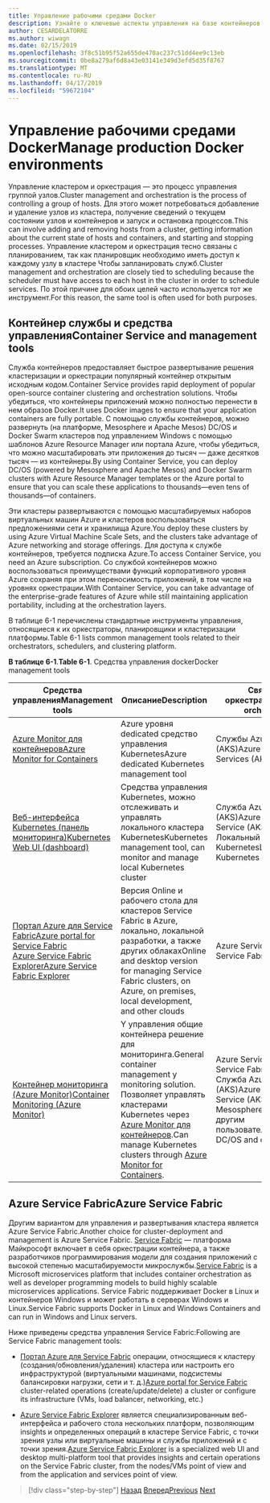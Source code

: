 ```yaml
---
title: Управление рабочими средами Docker
description: Узнайте о ключевые аспекты управления на базе контейнеров рабочей среде.
author: CESARDELATORRE
ms.author: wiwagn
ms.date: 02/15/2019
ms.openlocfilehash: 3f8c51b95f52a655de470ac237c51dd4ee9c13eb
ms.sourcegitcommit: 0be8a279af6d8a43e03141e349d3efd5d35f8767
ms.translationtype: MT
ms.contentlocale: ru-RU
ms.lasthandoff: 04/17/2019
ms.locfileid: "59672104"
---
```

# <a name="manage-production-docker-environments"></a><span data-ttu-id="1841e-103">Управление рабочими средами Docker</span><span class="sxs-lookup"><span data-stu-id="1841e-103">Manage production Docker environments</span></span>

<span data-ttu-id="1841e-104">Управление кластером и оркестрация — это процесс управления группой узлов.</span><span class="sxs-lookup"><span data-stu-id="1841e-104">Cluster management and orchestration is the process of controlling a group of hosts.</span></span> <span data-ttu-id="1841e-105">Для этого может потребоваться добавление и удаление узлов из кластера, получение сведений о текущем состоянии узлов и контейнеров и запуск и остановка процессов.</span><span class="sxs-lookup"><span data-stu-id="1841e-105">This can involve adding and removing hosts from a cluster, getting information about the current state of hosts and containers, and starting and stopping processes.</span></span> <span data-ttu-id="1841e-106">Управление кластером и оркестрация тесно связаны с планированием, так как планировщик необходимо иметь доступ к каждому узлу в кластере Чтобы запланировать служб.</span><span class="sxs-lookup"><span data-stu-id="1841e-106">Cluster management and orchestration are closely tied to scheduling because the scheduler must have access to each host in the cluster in order to schedule services.</span></span> <span data-ttu-id="1841e-107">По этой причине для обоих целей часто используется тот же инструмент.</span><span class="sxs-lookup"><span data-stu-id="1841e-107">For this reason, the same tool is often used for both purposes.</span></span>

## <a name="container-service-and-management-tools"></a><span data-ttu-id="1841e-108">Контейнер службы и средства управления</span><span class="sxs-lookup"><span data-stu-id="1841e-108">Container Service and management tools</span></span>

<span data-ttu-id="1841e-109">Служба контейнеров предоставляет быстрое развертывание решения кластеризации и оркестрации популярный контейнер открытым исходным кодом.</span><span class="sxs-lookup"><span data-stu-id="1841e-109">Container Service provides rapid deployment of popular open-source container clustering and orchestration solutions.</span></span> <span data-ttu-id="1841e-110">Чтобы убедиться, что контейнеры приложений можно полностью перенести в нем образов Docker.</span><span class="sxs-lookup"><span data-stu-id="1841e-110">It uses Docker images to ensure that your application containers are fully portable.</span></span> <span data-ttu-id="1841e-111">С помощью службы контейнеров, можно развернуть (на платформе, Mesosphere и Apache Mesos) DC/OS и Docker Swarm кластеров под управлением Windows с помощью шаблонов Azure Resource Manager или портала Azure, чтобы убедиться, что можно масштабировать эти приложения до тысяч — даже десятков тысяч — из контейнеры.</span><span class="sxs-lookup"><span data-stu-id="1841e-111">By using Container Service, you can deploy DC/OS (powered by Mesosphere and Apache Mesos) and Docker Swarm clusters with Azure Resource Manager templates or the Azure portal to ensure that you can scale these applications to thousands—even tens of thousands—of containers.</span></span>

<span data-ttu-id="1841e-112">Эти кластеры развертываются с помощью масштабируемых наборов виртуальных машин Azure и кластеров воспользоваться предложениями сети и хранилища Azure.</span><span class="sxs-lookup"><span data-stu-id="1841e-112">You deploy these clusters by using Azure Virtual Machine Scale Sets, and the clusters take advantage of Azure networking and storage offerings.</span></span> <span data-ttu-id="1841e-113">Для доступа к службе контейнеров, требуется подписка Azure.</span><span class="sxs-lookup"><span data-stu-id="1841e-113">To access Container Service, you need an Azure subscription.</span></span> <span data-ttu-id="1841e-114">Со службой контейнеров можно воспользоваться преимуществами функций корпоративного уровня Azure сохраняя при этом переносимость приложений, в том числе на уровнях оркестрации.</span><span class="sxs-lookup"><span data-stu-id="1841e-114">With Container Service, you can take advantage of the enterprise-grade features of Azure while still maintaining application portability, including at the orchestration layers.</span></span>

<span data-ttu-id="1841e-115">В таблице 6-1 перечислены стандартные инструменты управления, относящиеся к их оркестраторы, планировщики и кластеризации платформы.</span><span class="sxs-lookup"><span data-stu-id="1841e-115">Table 6-1 lists common management tools related to their orchestrators, schedulers, and clustering platform.</span></span>

<span data-ttu-id="1841e-116">**В таблице 6-1**.</span><span class="sxs-lookup"><span data-stu-id="1841e-116">**Table 6-1**.</span></span> <span data-ttu-id="1841e-117">Средства управления docker</span><span class="sxs-lookup"><span data-stu-id="1841e-117">Docker management tools</span></span>

| <span data-ttu-id="1841e-118">Средства управления</span><span class="sxs-lookup"><span data-stu-id="1841e-118">Management tools</span></span> | <span data-ttu-id="1841e-119">Описание</span><span class="sxs-lookup"><span data-stu-id="1841e-119">Description</span></span> | <span data-ttu-id="1841e-120">Связанные оркестраторов</span><span class="sxs-lookup"><span data-stu-id="1841e-120">Related orchestrators</span></span> |
|------------------|-------------|-----------------------|
| [<span data-ttu-id="1841e-121">Azure Monitor для контейнеров</span><span class="sxs-lookup"><span data-stu-id="1841e-121">Azure Monitor for Containers</span></span>](https://docs.microsoft.com/azure/monitoring/monitoring-container-insights-overview) | <span data-ttu-id="1841e-122">Azure уровня dedicated средство управления Kubernetes</span><span class="sxs-lookup"><span data-stu-id="1841e-122">Azure dedicated Kubernetes management tool</span></span> | <span data-ttu-id="1841e-123">Службы Azure Kubernetes (AKS)</span><span class="sxs-lookup"><span data-stu-id="1841e-123">Azure Kubernetes Services (AKS)</span></span> |
| [<span data-ttu-id="1841e-124">Веб-интерфейса Kubernetes (панель мониторинга)</span><span class="sxs-lookup"><span data-stu-id="1841e-124">Kubernetes Web UI (dashboard)</span></span>](https://kubernetes.io/docs/tasks/access-application-cluster/web-ui-dashboard/) | <span data-ttu-id="1841e-125">Средства управления Kubernetes, можно отслеживать и управлять локального кластера Kubernetes</span><span class="sxs-lookup"><span data-stu-id="1841e-125">Kubernetes management tool, can monitor and manage local Kubernetes cluster</span></span> | <span data-ttu-id="1841e-126">Служба Azure Kubernetes (AKS)</span><span class="sxs-lookup"><span data-stu-id="1841e-126">Azure Kubernetes Service (AKS)</span></span><br/><span data-ttu-id="1841e-127">Локальный Kubernetes</span><span class="sxs-lookup"><span data-stu-id="1841e-127">Local Kubernetes</span></span> |
| [<span data-ttu-id="1841e-128">Портал Azure для Service Fabric</span><span class="sxs-lookup"><span data-stu-id="1841e-128">Azure portal for Service Fabric</span></span>](https://docs.microsoft.com/azure/service-fabric/service-fabric-cluster-creation-via-portal)<br/>[<span data-ttu-id="1841e-129">Azure Service Fabric Explorer</span><span class="sxs-lookup"><span data-stu-id="1841e-129">Azure Service Fabric Explorer</span></span>](https://docs.microsoft.com/azure/service-fabric/service-fabric-visualizing-your-cluster) | <span data-ttu-id="1841e-130">Версия Online и рабочего стола для кластеров Service Fabric в Azure, локально, локальной разработки, а также других облаках</span><span class="sxs-lookup"><span data-stu-id="1841e-130">Online and desktop version for managing Service Fabric clusters, on Azure, on premises, local development, and other clouds</span></span> | <span data-ttu-id="1841e-131">Azure Service Fabric</span><span class="sxs-lookup"><span data-stu-id="1841e-131">Azure Service Fabric</span></span> |
| [<span data-ttu-id="1841e-132">Контейнер мониторинга (Azure Monitor)</span><span class="sxs-lookup"><span data-stu-id="1841e-132">Container Monitoring (Azure Monitor)</span></span>](https://docs.microsoft.com/azure/azure-monitor/insights/containers) | <span data-ttu-id="1841e-133">Y управления общие контейнера решение для мониторинга.</span><span class="sxs-lookup"><span data-stu-id="1841e-133">General container management y monitoring solution.</span></span> <span data-ttu-id="1841e-134">Позволяет управлять кластерами Kubernetes через [Azure Monitor для контейнеров](https://docs.microsoft.com/azure/monitoring/monitoring-container-insights-overview).</span><span class="sxs-lookup"><span data-stu-id="1841e-134">Can manage Kubernetes clusters through [Azure Monitor for Containers](https://docs.microsoft.com/azure/monitoring/monitoring-container-insights-overview).</span></span> | <span data-ttu-id="1841e-135">Azure Service Fabric</span><span class="sxs-lookup"><span data-stu-id="1841e-135">Azure Service Fabric</span></span><br/><span data-ttu-id="1841e-136">Служба Azure Kubernetes (AKS)</span><span class="sxs-lookup"><span data-stu-id="1841e-136">Azure Kubernetes Service (AKS)</span></span><br/><span data-ttu-id="1841e-137">Mesosphere DC/OS и другим пользователям.</span><span class="sxs-lookup"><span data-stu-id="1841e-137">Mesosphere DC/OS and others.</span></span> |

## <a name="azure-service-fabric"></a><span data-ttu-id="1841e-138">Azure Service Fabric</span><span class="sxs-lookup"><span data-stu-id="1841e-138">Azure Service Fabric</span></span>

<span data-ttu-id="1841e-139">Другим вариантом для управления и развертывания кластера является Azure Service Fabric.</span><span class="sxs-lookup"><span data-stu-id="1841e-139">Another choice for cluster-deployment and management is Azure Service Fabric.</span></span> <span data-ttu-id="1841e-140">[Service Fabric](https://azure.microsoft.com/services/service-fabric/) — платформа Майкрософт включает в себя оркестрации контейнера, а также разработчиков программирования модели для создания приложений с высокой степенью масштабируемости микрослужбы.</span><span class="sxs-lookup"><span data-stu-id="1841e-140">[Service Fabric](https://azure.microsoft.com/services/service-fabric/) is a Microsoft microservices platform that includes container orchestration as well as developer programming models to build highly scalable microservices applications.</span></span> <span data-ttu-id="1841e-141">Service Fabric поддерживает Docker в Linux и контейнеров Windows и может работать в серверах Windows и Linux.</span><span class="sxs-lookup"><span data-stu-id="1841e-141">Service Fabric supports Docker in Linux and Windows Containers and can run in Windows and Linux servers.</span></span>

<span data-ttu-id="1841e-142">Ниже приведены средства управления Service Fabric:</span><span class="sxs-lookup"><span data-stu-id="1841e-142">Following are Service Fabric management tools:</span></span>

- <span data-ttu-id="1841e-143">[Портал Azure для Service Fabric](https://docs.microsoft.com/azure/service-fabric/service-fabric-cluster-creation-via-portal) операции, относящиеся к кластеру (создания/обновления/удаления) кластера или настроить его инфраструктурой (виртуальными машинами, подсистемы балансировки нагрузки, сети и т. д.)</span><span class="sxs-lookup"><span data-stu-id="1841e-143">[Azure portal for Service Fabric](https://docs.microsoft.com/azure/service-fabric/service-fabric-cluster-creation-via-portal) cluster-related operations (create/update/delete) a cluster or configure its infrastructure (VMs, load balancer, networking, etc.)</span></span>

- <span data-ttu-id="1841e-144">[Azure Service Fabric Explorer](https://docs.microsoft.com/azure/service-fabric/service-fabric-visualizing-your-cluster) является специализированным веб-интерфейса и рабочего стола нескольких платформ, позволяющим insights и определенных операций в кластере Service Fabric, с точки зрения узлы или виртуальные машины и службы приложений и с точки зрения.</span><span class="sxs-lookup"><span data-stu-id="1841e-144">[Azure Service Fabric Explorer](https://docs.microsoft.com/azure/service-fabric/service-fabric-visualizing-your-cluster) is a specialized web UI and desktop multi-platform tool that provides insights and certain operations on the Service Fabric cluster, from the nodes/VMs point of view and from the application and services point of view.</span></span>

>[!div class="step-by-step"]
><span data-ttu-id="1841e-145">[Назад](run-microservices-based-applications-in-production.md)
>[Вперед](monitor-containerized-application-services.md)</span><span class="sxs-lookup"><span data-stu-id="1841e-145">[Previous](run-microservices-based-applications-in-production.md)
[Next](monitor-containerized-application-services.md)</span></span>
